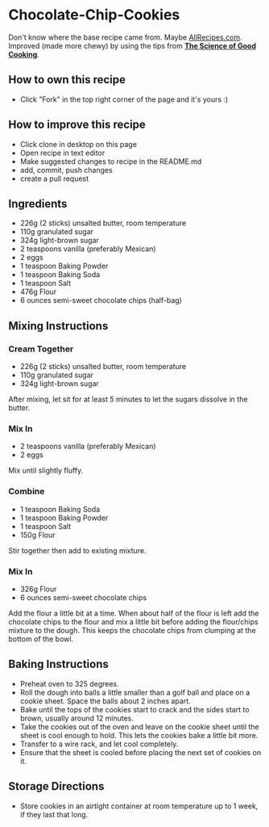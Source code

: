 # Chocolate-Chip-Cookies
Don't know where the base recipe came from. Maybe [AllRecipes.com](www.allrecipes.com). Improved (made more chewy) by using the tips from [__The Science of Good Cooking__](https://www.amazon.com/Science-Cooking-Cooks-Illustrated-Cookbooks/dp/1933615982).

## How to own this recipe
- Click "Fork" in the top right corner of the page and it's yours :)

## How to improve this recipe
- Click clone in desktop on this page
- Open recipe in text editor
- Make suggested changes to recipe in the README.md
- add, commit, push changes
- create a pull request

## Ingredients
- 226g (2 sticks) unsalted butter, room temperature
- 110g granulated sugar
- 324g light-brown sugar
- 2 teaspoons vanilla (preferably Mexican)
- 2 eggs
- 1 teaspoon Baking Powder
- 1 teaspoon Baking Soda
- 1 teaspoon Salt
- 476g Flour
- 6 ounces semi-sweet chocolate chips (half-bag)

## Mixing Instructions

### Cream Together
- 226g (2 sticks) unsalted butter, room temperature
- 110g granulated sugar
- 324g light-brown sugar

After mixing, let sit for at least 5 minutes to let the sugars dissolve in the butter.

### Mix In
- 2 teaspoons vanilla (preferably Mexican)
- 2 eggs

Mix until slightly fluffy.

### Combine
- 1 teaspoon Baking Soda
- 1 teaspoon Baking Powder
- 1 teaspoon Salt
- 150g Flour

Stir together then add to existing mixture.

### Mix In
- 326g Flour
- 6 ounces semi-sweet chocolate chips

Add the flour a little bit at a time. When about half of the flour is left add the chocolate chips to the flour and mix a little bit before adding the flour/chips mixture to the dough. This keeps the chocolate chips from clumping at the bottom of the bowl.

## Baking Instructions
- Preheat oven to 325 degrees.
- Roll the dough into balls a little smaller than a golf ball and place on a cookie sheet. Space the balls about 2 inches apart.
- Bake until the tops of the cookies start to crack and the sides start to brown, usually around 12 minutes.
- Take the cookies out of the oven and leave on the cookie sheet until the sheet is cool enough to hold. This lets the cookies bake a little bit more.
- Transfer to a wire rack, and let cool completely.
- Ensure that the sheet is cooled before placing the next set of cookies on it. 

## Storage Directions
- Store cookies in an airtight container at room temperature up to 1 week, if they last that long.
